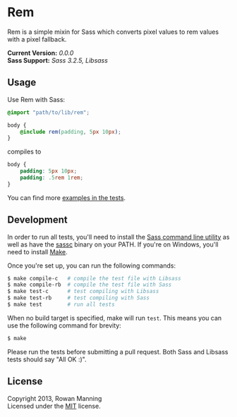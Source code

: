 
Rem
===

Rem is a simple mixin for Sass which converts pixel values to rem values with a pixel fallback.

**Current Version:** *0.0.0*  
**Sass Support:** *Sass 3.2.5, Libsass*


Usage
-----

Use Rem with Sass:

```scss
@import "path/to/lib/rem";

body {
    @include rem(padding, 5px 10px);
}
```

compiles to

```css
body {
    padding: 5px 10px;
    padding: .5rem 1rem;
}
```

You can find more [examples in the tests][tests].


Development
-----------

In order to run all tests, you'll need to install the [Sass command line utility][sass] as well as have the [sassc][sassc] binary on your PATH. If you're on Windows, you'll need to install [Make][make].

Once you're set up, you can run the following commands:

```sh
$ make compile-c   # compile the test file with Libsass
$ make compile-rb  # compile the test file with Sass
$ make test-c      # test compiling with Libsass
$ make test-rb     # test compiling with Sass
$ make test        # run all tests
```

When no build target is specified, make will run `test`. This means you can use the following command for brevity:

```sh
$ make
```

Please run the tests before submitting a pull request. Both Sass and Libsass tests should say "All OK :)".


License
-------

Copyright 2013, Rowan Manning  
Licensed under the [MIT][mit] license.



[make]: http://gnuwin32.sourceforge.net/packages/make.htm
[mit]: http://opensource.org/licenses/mit-license.php
[sass]: http://sass-lang.com/download.html
[sassc]: https://github.com/hcatlin/sassc
[tests]: test/test.scss
